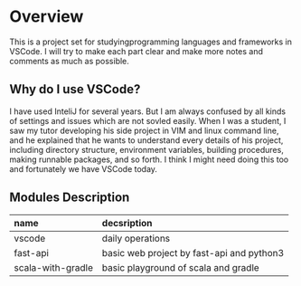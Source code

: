 # Overview 

This is a project set for studyingprogramming languages and frameworks in VSCode. I will try to make each part clear and make more notes and comments as much as possible.

## Why do I use VSCode?
I have used InteliJ for several years. But I am always confused by all kinds of settings and issues which are not sovled easily. When I was a student, I saw my tutor developing his side project in VIM and linux command line, and he explained that he wants to understand every details of his project, including directory structure, environment variables, building procedures, making runnable packages, and so forth. I think I might need doing this too and fortunately we have VSCode today.

## Modules Description
|name|decsription|
|:--|:--|
|vscode|daily operations|
|fast-api|basic web project by fast-api and python3|
|scala-with-gradle|basic playground of scala and gradle|